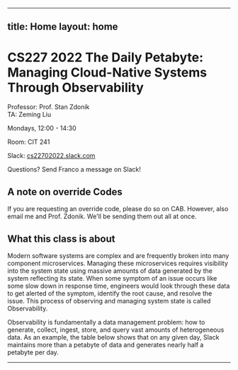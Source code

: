 
---
title: Home
layout: home
---

# CS227 2022 The Daily Petabyte: Managing Cloud-Native Systems Through Observability
Professor: Prof. Stan Zdonik  
TA: Zeming Liu

Mondays, 12:00 - 14:30

Room: CIT 241

Slack: [cs22702022.slack.com](https://cs22702022.slack.com)  

Questions? Send Franco a message on Slack!

## A note on override Codes

If you are requesting an override code, please do so on CAB. However, also email me and
Prof. Zdonik. We'll be sending them out all at once.

## What this class is about


Modern software systems are complex and are frequently broken into many component microservices.
Managing these microservices requires visibility into the system state using massive amounts of
data generated by the system reflecting its state. When some symptom of an issue occurs like
some slow down in response time, engineers would look through these data to get alerted of the
symptom, identify the root cause, and resolve the issue. This process of observing and managing
system state is called Observability.

Observability is fundamentally a data management problem: how to generate, collect, ingest, store,
and query vast amounts of heterogeneous data. As an example, the table below shows that on any given day, Slack maintains more than a petabyte of data and  generates nearly half a petabyte per day.

----
